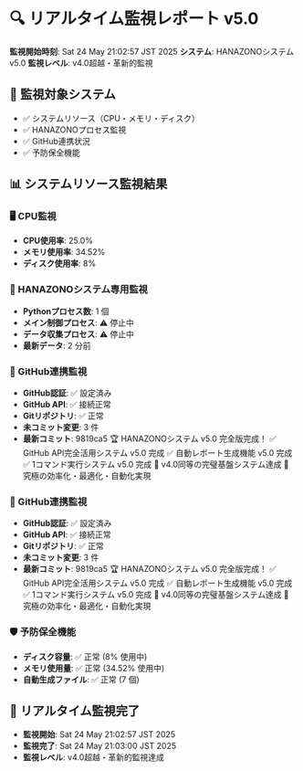 # 🔍 リアルタイム監視レポート v5.0

**監視開始時刻**: Sat 24 May 21:02:57 JST 2025
**システム**: HANAZONOシステム v5.0
**監視レベル**: v4.0超越・革新的監視

## 🎯 監視対象システム
- ✅ システムリソース（CPU・メモリ・ディスク）
- ✅ HANAZONOプロセス監視
- ✅ GitHub連携状況
- ✅ 予防保全機能


## 📊 システムリソース監視結果

### 🖥️ CPU監視
- **CPU使用率**: 25.0%
- **メモリ使用率**: 34.52%
- **ディスク使用率**: 8%

### 🌸 HANAZONOシステム専用監視
- **Pythonプロセス数**: 1 個
- **メイン制御プロセス**: ⚠️ 停止中
- **データ収集プロセス**: ⚠️ 停止中
- **最新データ**: 2 分前

### 🔗 GitHub連携監視
- **GitHub認証**: ✅ 設定済み
- **GitHub API**: ✅ 接続正常
- **Gitリポジトリ**: ✅ 正常
- **未コミット変更**: 3 件
- **最新コミット**: 9819ca5 🏆 HANAZONOシステム v5.0 完全版完成！ ✅ GitHub API完全活用システム v5.0 完成 ✅ 自動レポート生成機能 v5.0 完成 ✅ 1コマンド実行システム v5.0 完成 🎯 v4.0同等の完璧基盤システム達成 🚀 究極の効率化・最適化・自動化実現

### 🔗 GitHub連携監視
- **GitHub認証**: ✅ 設定済み
- **GitHub API**: ✅ 接続正常
- **Gitリポジトリ**: ✅ 正常
- **未コミット変更**: 3 件
- **最新コミット**: 9819ca5 🏆 HANAZONOシステム v5.0 完全版完成！ ✅ GitHub API完全活用システム v5.0 完成 ✅ 自動レポート生成機能 v5.0 完成 ✅ 1コマンド実行システム v5.0 完成 🎯 v4.0同等の完璧基盤システム達成 🚀 究極の効率化・最適化・自動化実現

### 🛡️ 予防保全機能
- **ディスク容量**: ✅ 正常 (8% 使用中)
- **メモリ使用量**: ✅ 正常 (34.52% 使用中)
- **自動生成ファイル**: ✅ 正常 (7 個)

## 🎉 リアルタイム監視完了
- **監視開始**: Sat 24 May 21:02:57 JST 2025
- **監視完了**: Sat 24 May 21:03:00 JST 2025
- **監視レベル**: v4.0超越・革新的監視達成
